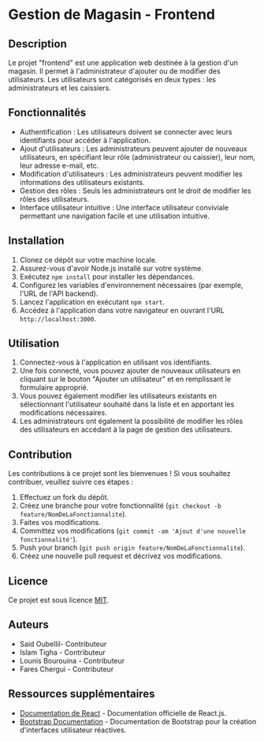 # Gestion de Magasin - Frontend

## Description

Le projet "frontend" est une application web destinée à la gestion d'un magasin. Il permet à l'administrateur d'ajouter ou de modifier des utilisateurs. Les utilisateurs sont catégorisés en deux types : les administrateurs et les caissiers.

## Fonctionnalités

- Authentification : Les utilisateurs doivent se connecter avec leurs identifiants pour accéder à l'application.
- Ajout d'utilisateurs : Les administrateurs peuvent ajouter de nouveaux utilisateurs, en spécifiant leur rôle (administrateur ou caissier), leur nom, leur adresse e-mail, etc.
- Modification d'utilisateurs : Les administrateurs peuvent modifier les informations des utilisateurs existants.
- Gestion des rôles : Seuls les administrateurs ont le droit de modifier les rôles des utilisateurs.
- Interface utilisateur intuitive : Une interface utilisateur conviviale permettant une navigation facile et une utilisation intuitive.

## Installation

1. Clonez ce dépôt sur votre machine locale.
2. Assurez-vous d'avoir Node.js installé sur votre système.
3. Exécutez `npm install` pour installer les dépendances.
4. Configurez les variables d'environnement nécessaires (par exemple, l'URL de l'API backend).
5. Lancez l'application en exécutant `npm start`.
6. Accédez à l'application dans votre navigateur en ouvrant l'URL `http://localhost:3000`.

## Utilisation

1. Connectez-vous à l'application en utilisant vos identifiants.
2. Une fois connecté, vous pouvez ajouter de nouveaux utilisateurs en cliquant sur le bouton "Ajouter un utilisateur" et en remplissant le formulaire approprié.
3. Vous pouvez également modifier les utilisateurs existants en sélectionnant l'utilisateur souhaité dans la liste et en apportant les modifications nécessaires.
4. Les administrateurs ont également la possibilité de modifier les rôles des utilisateurs en accédant à la page de gestion des utilisateurs.

## Contribution

Les contributions à ce projet sont les bienvenues ! Si vous souhaitez contribuer, veuillez suivre ces étapes :

1. Effectuez un fork du dépôt.
2. Créez une branche pour votre fonctionnalité (`git checkout -b feature/NomDeLaFonctionnalite`).
3. Faites vos modifications.
4. Committez vos modifications (`git commit -am 'Ajout d'une nouvelle fonctionnalité'`).
5. Push your branch (`git push origin feature/NomDeLaFonctionnalite`).
6. Créez une nouvelle pull request et décrivez vos modifications.

## Licence

Ce projet est sous licence [MIT](LICENSE).

## Auteurs

- Said Oubellil- Contributeur
- Islam Tigha - Contributeur
- Lounis Bourouina - Contributeur
- Fares Chergui  - Contributeur

## Ressources supplémentaires

- [Documentation de React](https://reactjs.org/docs/getting-started.html) - Documentation officielle de React.js.
- [Bootstrap Documentation](https://getbootstrap.com/docs/5.1/getting-started/introduction/) - Documentation de Bootstrap pour la création d'interfaces utilisateur réactives.
